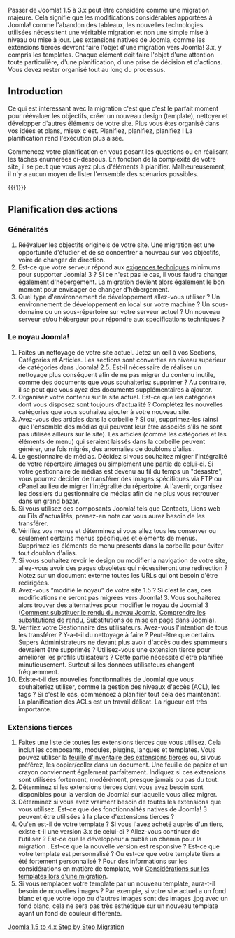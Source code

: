 <!-- Filename: Planning_Migration_-_Joomla_1.5_to_4 / Display title: Planification d'une migration - Joomla! 1.5 vers 3.x -->

Passer de Joomla! 1.5 à 3.x peut être considéré comme une migration
majeure. Cela signifie que les modifications considérables apportées à
Joomla! comme l'abandon des tableaux, les nouvelles technologies
utilisées nécessitent une véritable migration et non une simple mise à
niveau ou mise à jour. Les extensions natives de Joomla, comme les
extensions tierces devront faire l'objet d'une migration vers Joomla!
3.x, y compris les templates. Chaque élément doit faire l'objet d'une
attention toute particulière, d'une planification, d'une prise de
décision et d'actions. Vous devez rester organisé tout au long du
processus.

## Introduction

Ce qui est intéressant avec la migration c'est que c'est le parfait
moment pour réévaluer les objectifs, créer un nouveau design (template),
nettoyer et développer d'autres éléments de votre site. Plus vous êtes
organisé dans vos idées et plans, mieux c'est. Planifiez, planifiez,
planifiez ! La planification rend l'exécution plus aisée.

Commencez votre planification en vous posant les questions ou en
réalisant les tâches énumérées ci-dessous. En fonction de la complexité
de votre site, il se peut que vous ayez plus d'éléments à planifier.
Malheureusement, il n'y a aucun moyen de lister l'ensemble des scénarios
possibles.

{{{1}}}

## Planification des actions

### Généralités

1.  Réévaluer les objectifs originels de votre site. Une migration est
    une opportunité d'étudier et de se concentrer à nouveau sur vos
    objectifs, voire de changer de direction.
2.  Est-ce que votre serveur répond aux
    <a href="http://www.joomla.org/about-joomla/technical-requirements.html"
    class="external text" target="_blank"
    rel="noreferrer noopener">exigences techniques</a> minimums pour
    supporter Joomla! 3 ? Si ce n'est pas le cas, il vous faudra changer
    également d'hébergement. La migration devient alors également le bon
    moment pour envisager de changer d'hébergement.
3.  Quel type d'environnement de développement allez-vous utiliser ? Un
    environnement de développement en local sur votre machine ? Un
    sous-domaine ou un sous-répertoire sur votre serveur actuel ? Un
    nouveau serveur et/ou hébergeur pour répondre aux spécifications
    techniques ?

### Le noyau Joomla!

1.  Faites un nettoyage de votre site actuel. Jetez un œil à vos
    Sections, Catégories et Articles. Les sections sont converties en
    niveau supérieur de catégories dans Joomla! 2.5. Est-il nécessaire
    de réaliser un nettoyage plus conséquent afin de ne pas migrer du
    contenu inutile, comme des documents que vous souhaiteriez
    supprimer ? Au contraire, il se peut que vous ayez des documents
    supplémentaires à ajouter.
2.  Organisez votre contenu sur le site actuel. Est-ce que les
    catégories dont vous disposez sont toujours d'actualité ? Complétez
    les nouvelles catégories que vous souhaitez ajouter à votre nouveau
    site.
3.  Avez-vous des articles dans la corbeille ? Si oui, supprimez-les
    (ainsi que l'ensemble des médias qui peuvent leur être associés
    s'ils ne sont pas utilisés ailleurs sur le site). Les articles
    (comme les catégories et les éléments de menu) qui seraient laissés
    dans la corbeille peuvent générer, une fois migrés, des anomalies de
    doublons d'alias .
4.  Le gestionnaire de médias. Décidez si vous souhaitez migrer
    l'intégralité de votre répertoire /images ou simplement une partie
    de celui-ci. Si votre gestionnaire de médias est devenu au fil du
    temps un "désastre", vous pourrez décider de transférer des images
    spécifiques via FTP ou cPanel au lieu de migrer l'intégralité du
    répertoire. A l'avenir, organisez les dossiers du gestionnaire de
    médias afin de ne plus vous retrouver dans un grand bazar.
5.  Si vous utilisez des composants Joomla! tels que Contacts, Liens web
    ou Fils d'actualités, prenez-en note car vous aurez besoin de les
    transférer.
6.  Vérifiez vos menus et déterminez si vous allez tous les conserver ou
    seulement certains menus spécifiques et éléments de menus. Supprimez
    les éléments de menu présents dans la corbeille pour éviter tout
    doublon d'alias.
7.  Si vous souhaitez revoir le design ou modifier la navigation de
    votre site, allez-vous avoir des pages obsolètes qui nécessiteront
    une redirection ? Notez sur un document externe toutes les URLs qui
    ont besoin d'être redirigées.
1.  Avez-vous “modifié le noyau” de votre site 1.5 ? Si c'est le cas,
    ces modifications ne seront pas migrées vers Joomla! 3. Vous
    souhaiterez alors trouver des alternatives pour modifier le noyau de
    Joomla! 3 (<a
    href="https://docs.joomla.org/How_to_override_the_output_from_the_Joomla!_core"
    class="new"
    title="Special:MyLanguage/How to override the output from the Joomla! core (page does not exist)">Comment
    substituer le rendu du noyau Joomla</a>, [Comprendre les
    substitutions de
    rendu](https://docs.joomla.org/Understanding_Output_Overrides "Special:MyLanguage/Understanding Output Overrides"),
    [Substitutions de mise en page dans
    Joomla](https://docs.joomla.org/Layout_Overrides_in_Joomla "Special:MyLanguage/Layout Overrides in Joomla")).
2.  Vérifiez votre Gestionnaire des utilisateurs. Avez-vous l'intention
    de tous les transférer ? Y-a-t-il du nettoyage à faire ? Peut-être
    que certains Supers Administrateurs ne devant plus avoir d'accès ou
    des spammeurs devraient être supprimés ? Utilisez-vous une extension
    tierce pour améliorer les profils utilisateurs ? Cette partie
    nécessite d'être planifiée minutieusement. Surtout si les données
    utilisateurs changent fréquemment.
3.  Existe-t-il des nouvelles fonctionnalités de Joomla! que vous
    souhaiteriez utiliser, comme la gestion des niveaux d'accès (ACL),
    les tags ? Si c'est le cas, commencez à planifier tout cela dès
    maintenant. La planification des ACLs est un travail délicat. La
    rigueur est très importante.

### Extensions tierces

1.  Faites une liste de toutes les extensions tierces que vous utilisez.
    Cela inclut les composants, modules, plugins, langues et templates.
    Vous pouvez utiliser la <a
    href="https://docs.joomla.org/images/5/59/Third-Party_Extension_Inventory_Worksheet.pdf"
    class="external text" target="_blank" rel="noreferrer noopener">feuille
    d'inventaire des extensions tierces</a> ou, si vous préférez, les
    copier/coller dans un document. Une feuille de papier et un crayon
    conviennent également parfaitement. Indiquez si ces extensions sont
    utilisées fortement, modérément, presque jamais ou pas du tout.
1.  Déterminez si les extensions tierces dont vous avez besoin sont
    disponibles pour la version de Joomla! sur laquelle vous allez
    migrer.
2.  Déterminez si vous avez vraiment besoin de toutes les extensions que
    vous utilisez. Est-ce que des fonctionnalités natives de Joomla! 3
    peuvent être utilisées à la place d'extensions tierces ?
3.  Qu'en est-il de votre template ? Si vous l'avez acheté auprès d'un
    tiers, existe-t-il une version 3.x de celui-ci ? Allez-vous
    continuer de l'utiliser ? Est-ce que le développeur a publié un
    chemin pour la migration . Est-ce que la nouvelle version est
    responsive ? Est-ce que votre template est personnalisé ? Ou est-ce
    que votre template tiers a été fortement personnalisé ? Pour des
    informations sur les considérations en matière de template, voir
    [Considérations sur les templates lors d'une
    migration](https://docs.joomla.org/Template_Considerations_During_Migration "Special:MyLanguage/Template Considerations During Migration").
1.  Si vous remplacez votre template par un nouveau template, aura-t-il
    besoin de nouvelles images ? Par exemple, si votre site actuel a un
    fond blanc et que votre logo ou d'autres images sont des images .jpg
    avec un fond blanc, cela ne sera pas très esthétique sur un nouveau
    template ayant un fond de couleur différente.

<a
href="https://docs.joomla.org/Joomla_1.5_to_4.x_Step_by_Step_Migration"
id="content-button" class="button expand">Joomla 1.5 to 4.x Step by Step
Migration</a>
